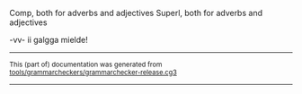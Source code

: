 

Comp, both for adverbs and adjectives
Superl, both for adverbs and adjectives

-vv- ii galgga mielde!

* * *

<small>This (part of) documentation was generated from [tools/grammarcheckers/grammarchecker-release.cg3](https://github.com/giellalt/lang-sme/blob/main/tools/grammarcheckers/grammarchecker-release.cg3)</small>

---

